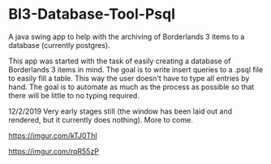# Bl3-Database-Tool-Psql
A java swing app to help with the archiving of Borderlands 3 items to a database (currently postgres).

This app was started with the task of easily creating a database of Borderlands 3 items in mind.
The goal is to write insert queries to a .psql file to easily fill a table. This way the user doesn't have to type
all entries by hand. The goal is to automate as much as the process as possible so that there will be little to
no typing required.

12/2/2019
Very early stages still (the window has been laid out and rendered, but it currently does nothing). More to come.

https://imgur.com/kTJ0Thl

https://imgur.com/rqR55zP
